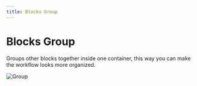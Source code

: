 ```yaml
---
title: Blocks Group
---
```


# Blocks Group

Groups other blocks together inside one container, this way you can make the workflow looks more organized.

![Group](https://res.cloudinary.com/chat-story/image/upload/v1642321333/automa/chrome_wH5Q79djOe_wlbudv.png)